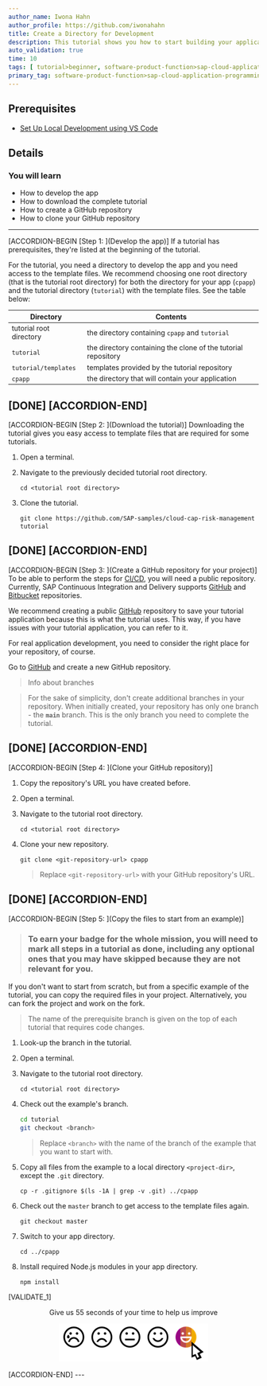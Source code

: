 ```yaml
---
author_name: Iwona Hahn
author_profile: https://github.com/iwonahahn
title: Create a Directory for Development
description: This tutorial shows you how to start building your application with CAP and VS Code.
auto_validation: true
time: 10
tags: [ tutorial>beginner, software-product-function>sap-cloud-application-programming-model, topic>node-js, products>sap-business-technology-platform]
primary_tag: software-product-function>sap-cloud-application-programming-model
---
```


## Prerequisites
 - [Set Up Local Development using VS Code](btp-app-set-up-local-development)

## Details
### You will learn
 - How to develop the app
 - How to download the complete tutorial
 - How to create a GitHub repository
 - How to clone your GitHub repository

---

[ACCORDION-BEGIN [Step 1: ](Develop the app)]
If a tutorial has prerequisites, they're listed at the beginning of the tutorial.

For the tutorial, you need a directory to develop the app and you need access to the template files. We recommend choosing one root directory (that is the tutorial root directory) for both the directory for your app (`cpapp`) and the tutorial directory (`tutorial`) with the template files. See the table below:

| Directory | Contents |
|-|-|
| tutorial root directory | the directory containing `cpapp` and `tutorial` |
| `tutorial` | the directory containing the clone of the tutorial repository |
| `tutorial/templates` | templates provided by the tutorial repository |
| `cpapp` | the directory that will contain your application |

[DONE]
[ACCORDION-END]
---
[ACCORDION-BEGIN [Step 2: ](Download the tutorial)]
Downloading the tutorial gives you easy access to template files that are required for some tutorials.

1. Open a terminal.

2. Navigate to the previously decided tutorial root directory.

    ```Shell/Bash
    cd <tutorial root directory>
    ```

3. Clone the tutorial.

    ```Shell/Bash
    git clone https://github.com/SAP-samples/cloud-cap-risk-management tutorial
    ```


[DONE]
[ACCORDION-END]
---
[ACCORDION-BEGIN [Step 3: ](Create a GitHub repository for your project)]
To be able to perform the steps for [CI/CD](btp-app-ci-cd-btp), you will need a public repository. Currently, SAP Continuous Integration and Delivery supports [GitHub](https://github.com/) and [Bitbucket](https://bitbucket.org/) repositories.

We recommend creating a public [GitHub](https://github.com) repository to save your tutorial application because this is what the tutorial uses. This way, if you have issues with your tutorial application, you can refer to it.

For real application development, you need to consider the right place for your repository, of course.

Go to [GitHub](https://github.com/) and create a new GitHub repository.

> Info about branches

> For the sake of simplicity, don't create additional branches in your repository. When initially created, your repository has only one branch - the **`main`** branch. This is the only branch you need to complete the tutorial.

[DONE]
[ACCORDION-END]
---
[ACCORDION-BEGIN [Step 4: ](Clone your GitHub repository)]
1. Copy the repository's URL you have created before.

2. Open a terminal.

3. Navigate to the tutorial root directory.

    ```Shell/Bash
    cd <tutorial root directory>
    ```

4. Clone your new repository.

    ```Shell/Bash
    git clone <git-repository-url> cpapp
    ```

    > Replace `<git-repository-url>` with your GitHub repository's URL.



[DONE]
[ACCORDION-END]
---
[ACCORDION-BEGIN [Step 5: ](Copy the files to start from an example)]
   > ### To earn your badge for the whole mission, you will need to mark all steps in a tutorial as done, including any optional ones that you may have skipped because they are not relevant for you.

If you don't want to start from scratch, but from a specific example of the tutorial, you can copy the required files in your project. Alternatively, you can fork the project and work on the fork.

> The name of the prerequisite branch is given on the top of each tutorial that requires code changes.

1. Look-up the branch in the tutorial.

2. Open a terminal.

3. Navigate to the tutorial root directory.

    ```Shell/Bash
    cd <tutorial root directory>
    ```

4. Check out the example's branch.

    ``` bash
    cd tutorial
    git checkout <branch>
    ```

    > Replace `<branch>` with the name of the branch of the example that you want to start with.

5. Copy all files from the example to a local directory `<project-dir>`, except the `.git` directory.

    ```Shell/Bash
    cp -r .gitignore $(ls -1A | grep -v .git) ../cpapp
    ```

6. Check out the `master` branch to get access to the template files again.

    ```Shell/Bash
    git checkout master
    ```

7. Switch to your app directory.

    ```Shell/Bash
    cd ../cpapp
    ```
    
8. Install required Node.js modules in your app directory.

    ```Shell/Bash
    npm install
    ```

[VALIDATE_1]


<p style="text-align: center;">Give us 55 seconds of your time to help us improve</p>

<p style="text-align: center;"><a href="https://sapinsights.eu.qualtrics.com/jfe/form/SV_0im30RgTkbEEHMV?TutorialID=btp-app-create-directory" target="_blank"><img src="https://raw.githubusercontent.com/SAPDocuments/Tutorials/master/data/images/285738_Emotion_Faces_R_purple.png"></a></p>
[ACCORDION-END]
---